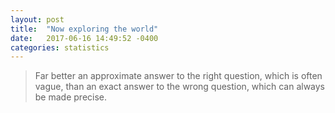 ```yaml
---
layout: post
title:  "Now exploring the world"
date:   2017-06-16 14:49:52 -0400
categories: statistics
---
```

> Far better an approximate answer to the right question, which is often vague, than an exact answer to the wrong question, which can always be made precise.
